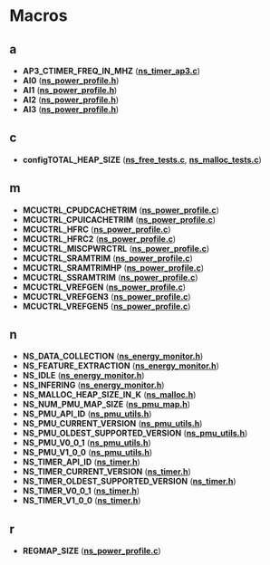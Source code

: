 
# Macros



## a

* **AP3\_CTIMER\_FREQ\_IN\_MHZ** ([**ns\_timer\_ap3.c**](ns__timer__ap3_8c.md))
* **AI0** ([**ns\_power\_profile.h**](src_2apollo4_2ns__power__profile_8h.md))
* **AI1** ([**ns\_power\_profile.h**](src_2apollo4_2ns__power__profile_8h.md))
* **AI2** ([**ns\_power\_profile.h**](src_2apollo4_2ns__power__profile_8h.md))
* **AI3** ([**ns\_power\_profile.h**](src_2apollo4_2ns__power__profile_8h.md))


## c

* **configTOTAL\_HEAP\_SIZE** ([**ns\_free\_tests.c**](ns__free__tests_8c.md), [**ns\_malloc\_tests.c**](ns__malloc__tests_8c.md))


## m

* **MCUCTRL\_CPUDCACHETRIM** ([**ns\_power\_profile.c**](apollo5_2ns__power__profile_8c.md))
* **MCUCTRL\_CPUICACHETRIM** ([**ns\_power\_profile.c**](apollo5_2ns__power__profile_8c.md))
* **MCUCTRL\_HFRC** ([**ns\_power\_profile.c**](apollo5_2ns__power__profile_8c.md))
* **MCUCTRL\_HFRC2** ([**ns\_power\_profile.c**](apollo5_2ns__power__profile_8c.md))
* **MCUCTRL\_MISCPWRCTRL** ([**ns\_power\_profile.c**](apollo5_2ns__power__profile_8c.md))
* **MCUCTRL\_SRAMTRIM** ([**ns\_power\_profile.c**](apollo5_2ns__power__profile_8c.md))
* **MCUCTRL\_SRAMTRIMHP** ([**ns\_power\_profile.c**](apollo5_2ns__power__profile_8c.md))
* **MCUCTRL\_SSRAMTRIM** ([**ns\_power\_profile.c**](apollo5_2ns__power__profile_8c.md))
* **MCUCTRL\_VREFGEN** ([**ns\_power\_profile.c**](apollo5_2ns__power__profile_8c.md))
* **MCUCTRL\_VREFGEN3** ([**ns\_power\_profile.c**](apollo5_2ns__power__profile_8c.md))
* **MCUCTRL\_VREFGEN5** ([**ns\_power\_profile.c**](apollo5_2ns__power__profile_8c.md))


## n

* **NS\_DATA\_COLLECTION** ([**ns\_energy\_monitor.h**](ns__energy__monitor_8h.md))
* **NS\_FEATURE\_EXTRACTION** ([**ns\_energy\_monitor.h**](ns__energy__monitor_8h.md))
* **NS\_IDLE** ([**ns\_energy\_monitor.h**](ns__energy__monitor_8h.md))
* **NS\_INFERING** ([**ns\_energy\_monitor.h**](ns__energy__monitor_8h.md))
* **NS\_MALLOC\_HEAP\_SIZE\_IN\_K** ([**ns\_malloc.h**](ns__malloc_8h.md))
* **NS\_NUM\_PMU\_MAP\_SIZE** ([**ns\_pmu\_map.h**](ns__pmu__map_8h.md))
* **NS\_PMU\_API\_ID** ([**ns\_pmu\_utils.h**](ns__pmu__utils_8h.md))
* **NS\_PMU\_CURRENT\_VERSION** ([**ns\_pmu\_utils.h**](ns__pmu__utils_8h.md))
* **NS\_PMU\_OLDEST\_SUPPORTED\_VERSION** ([**ns\_pmu\_utils.h**](ns__pmu__utils_8h.md))
* **NS\_PMU\_V0\_0\_1** ([**ns\_pmu\_utils.h**](ns__pmu__utils_8h.md))
* **NS\_PMU\_V1\_0\_0** ([**ns\_pmu\_utils.h**](ns__pmu__utils_8h.md))
* **NS\_TIMER\_API\_ID** ([**ns\_timer.h**](ns__timer_8h.md))
* **NS\_TIMER\_CURRENT\_VERSION** ([**ns\_timer.h**](ns__timer_8h.md))
* **NS\_TIMER\_OLDEST\_SUPPORTED\_VERSION** ([**ns\_timer.h**](ns__timer_8h.md))
* **NS\_TIMER\_V0\_0\_1** ([**ns\_timer.h**](ns__timer_8h.md))
* **NS\_TIMER\_V1\_0\_0** ([**ns\_timer.h**](ns__timer_8h.md))


## r

* **REGMAP\_SIZE** ([**ns\_power\_profile.c**](apollo5_2ns__power__profile_8c.md))




